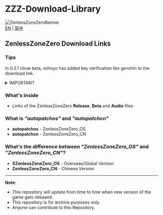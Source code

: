 # ZZZ-Download-Library
![ZenlessZoneZeroBanner](https://webstatic.mihoyo.com/upload/op-public/2022/07/12/dd6757d0dd9627865f88221bb807178d_701447427251294272.png)  
[EN](README.md) | [简中](README_zh-CN.md)

## ZenlessZoneZero Download Links
<!--### Tips
Since the ??? beta, mihoyo has added key and cookie verification to the download link.-->

### Tips
In 0.3.1 close beta, mihoyo has added key verification like genshin to the download link.

<details> 
  <summary>IMPORTANT</summary>
   
<!--This repository is under the supervision of miHoYo.-->

If you want to share something that you think is dear to you and should not be deleted from the servers of miHoYo...

~~You can contact me at discord: _360NENZ#1837_, or write me an email _gdgwhy@outlook.com_~~

~~I will tell you whether it is worth sharing the original link, or it would be better to upload files to the cloud.~~

</details>

<!--(If you are a tester, do not share your key pair, it`s based on your IP address and other personal information, cognosphere or mihoyo can easily find and punish you.)-->
### What's inside
* Links of the ZenlessZoneZero **Release**, **Beta** and **Audio** files


### What is _"autopatchos"_ and _"autopatchcn"_
* **autopatchos** - ZenlessZoneZero_OS
* **autopatchcn** - ZenlessZoneZero_CN

### What's the difference between _"ZenlessZoneZero_OS"_ and _"ZenlessZoneZero_CN"_?
* **SZenlessZoneZero_OS** - Overseas/Global Version
* **ZenlessZoneZero_CN** - Chinese Version
---
**Note**: 
* This repository will update from time to time when new version of the game gets released.
* This repository is for archive purposes only.
* Anyone can contribute to this Repository.